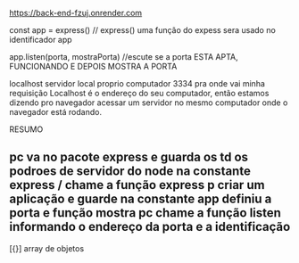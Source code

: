 

https://back-end-fzuj.onrender.com

const app = express() // express() uma função do expess sera usado no identificador app

app.listen(porta, mostraPorta)
//escute se a porta ESTA APTA, FUNCIONANDO E DEPOIS MOSTRA A PORTA

localhost 
servidor local proprio computador 
3334 pra onde vai minha requisição 
Localhost  é o endereço do seu computador, então estamos dizendo pro navegador acessar um servidor no mesmo computador onde o navegador está rodando.

RESUMO

pc va no pacote express e guarda os td os podroes de servidor do node na constante express / chame a função express p criar um aplicação e guarde na constante app
definiu a porta e função mostra
pc chame a função listen informando o endereço da porta e a identificação
------------------------------------------
[{}] array de objetos

